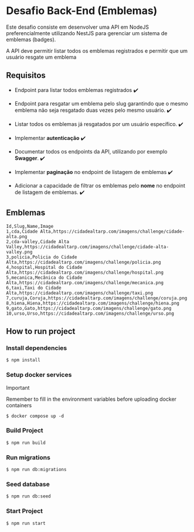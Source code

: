 # Desafio Back-End (Emblemas)

Este desafio consiste em desenvolver uma API em NodeJS preferencialmente utilizando NestJS para gerenciar um sistema de emblemas (badges).

A API deve permitir listar todos os emblemas registrados e permitir que um usuário resgate um emblema

## Requisitos

- Endpoint para listar todos emblemas registrados ✔️

- Endpoint para resgatar um emblema pelo slug garantindo que o mesmo emblema não seja resgatado duas vezes pelo mesmo usuário. ✔️

- Listar todos os emblemas já resgatados por um usuário específico. ✔️

- Implementar **autenticação** ✔️

- Documentar todos os endpoints da API, utilizando por exemplo **Swagger**. ✔️

- Implementar **paginação** no endpoint de listagem de emblemas ✔️

- Adicionar a capacidade de filtrar os emblemas pelo **nome** no endpoint de listagem de emblemas. ✔️

## Emblemas

```csv
Id,Slug,Name,Image
1,cda,Cidade Alta,https://cidadealtarp.com/imagens/challenge/cidade-alta.png
2,cda-valley,Cidade Alta Valley,https://cidadealtarp.com/imagens/challenge/cidade-alta-valley.png
3,policia,Policia do Cidade Alta,https://cidadealtarp.com/imagens/challenge/policia.png
4,hospital,Hospital do Cidade Alta,https://cidadealtarp.com/imagens/challenge/hospital.png
5,mecanica,Mecânica do Cidade Alta,https://cidadealtarp.com/imagens/challenge/mecanica.png
6,taxi,Taxi do Cidade Alta,https://cidadealtarp.com/imagens/challenge/taxi.png
7,curuja,Coruja,https://cidadealtarp.com/imagens/challenge/coruja.png
8,hiena,Hiena,https://cidadealtarp.com/imagens/challenge/hiena.png
9,gato,Gato,https://cidadealtarp.com/imagens/challenge/gato.png
10,urso,Urso,https://cidadealtarp.com/imagens/challenge/urso.png
```

## How to run project

### Install dependencies

```
$ npm install
```

### Setup docker services

> [!IMPORTANT]  
> Remember to fill in the environment variables before uploading docker containers

```
$ docker compose up -d
```

### Build Project

```
$ npm run build
```

### Run migrations

```
$ npm run db:migrations
```

### Seed database

```
$ npm run db:seed
```

### Start Project

```
$ npm run start
```
